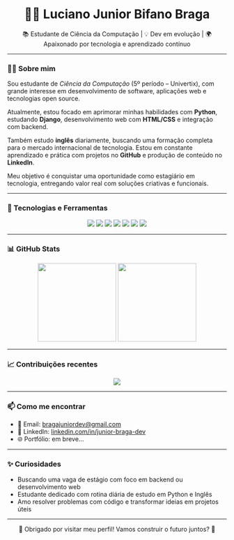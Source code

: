 <h1 align="center">👨‍💻 Luciano Junior Bifano Braga</h1>

<p align="center">
  📚 Estudante de Ciência da Computação | 💡 Dev em evolução | 🌍 Apaixonado por tecnologia e aprendizado contínuo
</p>

---

### 👨‍💻 Sobre mim

Sou estudante de *Ciência da Computação* (5º período – Univertix), com grande interesse em desenvolvimento de software, aplicações web e tecnologias open source.

Atualmente, estou focado em aprimorar minhas habilidades com **Python**, estudando **Django**, desenvolvimento web com **HTML/CSS** e integração com backend.

Também estudo **inglês** diariamente, buscando uma formação completa para o mercado internacional de tecnologia. Estou em constante aprendizado e prática com projetos no **GitHub** e produção de conteúdo no **LinkedIn**.

Meu objetivo é conquistar uma oportunidade como estagiário em tecnologia, entregando valor real com soluções criativas e funcionais.

---

### 🧰 Tecnologias e Ferramentas

<div align="center">
  <img src="https://img.shields.io/badge/Python-3776AB?style=for-the-badge&logo=python&logoColor=white"/>
  <img src="https://img.shields.io/badge/Django-092E20?style=for-the-badge&logo=django&logoColor=white"/>
  <img src="https://img.shields.io/badge/HTML5-E34F26?style=for-the-badge&logo=html5&logoColor=white"/>
  <img src="https://img.shields.io/badge/CSS3-1572B6?style=for-the-badge&logo=css3&logoColor=white"/>
  <img src="https://img.shields.io/badge/Git-F05032?style=for-the-badge&logo=git&logoColor=white"/>
  <img src="https://img.shields.io/badge/GitHub-181717?style=for-the-badge&logo=github&logoColor=white"/>
  <img src="https://img.shields.io/badge/VSCode-007ACC?style=for-the-badge&logo=visual-studio-code&logoColor=white"/>
</div>

---

### 📊 GitHub Stats

<div align="center">
  <img height="180em" src="https://github-readme-stats.vercel.app/api?username=JuniorrBraga&show_icons=true&theme=tokyonight&count_private=true"/>
  <img height="180em" src="https://github-readme-stats.vercel.app/api/top-langs/?username=JuniorrBraga&layout=compact&theme=tokyonight"/>
</div>

---

### 📈 Contribuições recentes

<div align="center">
  <img src="https://github-readme-activity-graph.vercel.app/graph?username=JuniorrBraga&theme=tokyo-night&hide_border=true"/>
</div>

---

### 📫 Como me encontrar

- 📧 Email: bragajuniordev@gmail.com
- 💼 LinkedIn: [linkedin.com/in/junior-braga-dev](www.linkedin.com/in/junior-braga-dev)
- 🌐 Portfólio: em breve...

---

### ✨ Curiosidades

- Buscando uma vaga de estágio com foco em backend ou desenvolvimento web  
- Estudante dedicado com rotina diária de estudo em Python e Inglês  
- Amo resolver problemas com código e transformar ideias em projetos úteis  

---

<p align="center">
  🙌 Obrigado por visitar meu perfil!  
  Vamos construir o futuro juntos? 🚀
</p>
